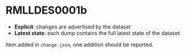 # RMLLDES0001b

- **Explicit**: changes are advertised by the dataset
- **Latest state**: each dump contains the full latest state of the dataset

Item added in `change.json`, one addition should be reported.
